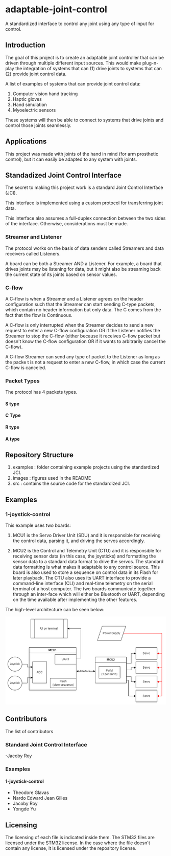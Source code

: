 # adaptable-joint-control
A standardized interface to control any joint using any type of input for control.

## Introduction

The goal of this project is to create an adaptable joint controller that can be driven through multiple different input sources. This would make plug-n-play the integration of systems that can (1) drive joints to systems that can (2) provide joint control data. 

A list of examples of systems that can provide joint control data:
1. Computer vision hand tracking
2. Haptic gloves
3. Hand simulation
4. Myoelectric sensors

These systems will then be able to connect to systems that drive joints and control those joints seamlessly.

## Applications

This project was made with joints of the hand in mind (for arm prosthetic control), but it can easily be adapted to any system with joints.


## Standadized Joint Control Interface

The secret to making this project work is a standard Joint Control Interface (JCI).

This interface is implemented using a custom protocol for transferring joint data.

This interface also assumes a full-duplex connection between the two sides of the interface. Otherwise, considerations must be made.


### Streamer and Listener

The protocol works on the basis of data senders called Streamers and data receivers called Listeners.

A board can be both a Streamer AND a Listener. For example, a board that drives joints may be listening for data, but it might also be streaming back the current state of its joints based on sensor values.

### C-flow

A C-flow is when a Streamer and a Listener agrees on the header configuration such that the Streamer can start sending C-type packets, which contain no header information but only data. The C comes from the fact that the flow is Continuous.

A C-flow is only interrupted when the Streamer decides to send a new request to enter a new C-flow configuration OR if the Listener notifies the Streamer to stop the C-flow (either because it receives C-flow packet but doesn't know the C-flow configuration OR if it wants to arbitrarily cancel the C-flow).

A C-flow Streamer can send any type of packet to the Listener as long as the packe t is not a request to enter a new C-flow, in which case the current C-flow is canceled.


### Packet Types

The protocol has 4 packets types.

#### S type

#### C Type

#### R type

#### A type




## Repository Structure

1. examples : folder containing example projects using the standardized JCI.
2. images : figures used in the README
3. src : contains the source code for the standardized JCI.


## Examples

### 1-joystick-control

This example uses two boards:

1. MCU1 is the Servo Driver Unit (SDU) and it is responsible for receiving the control data, parsing it, and driving the servos accordingly.

2. MCU2 is the Control and Telemetry Unit (CTU) and it is responsible for receiving sensor data (in this case, the joysticks) and formatting the sensor data to a standard data format to drive the servos. The standard data formatting is what makes it adaptable to any control source. This board is also used to store a sequence on control data in its Flash for later playback. The CTU also uses its UART interface to provide a command-line interface (CLI) and real-time telemetry on the serial terminal of a host computer.
The two boards communicate together through an inter-face which will either be Bluetooth or UART, depending on the time available after implementing the other features.

The high-level architecture can be seen below:

![joystick-control-arch](images/joystick-control.png)



## Contributors

The list of contributors
### Standard Joint Control Interface
-Jacoby Roy


### Examples

#### 1-joystick-control
* Theodore Glavas
* Nardo Edward Jean Gilles
* Jacoby Roy
* Yongde Yu


## Licensing

The licensing of each file is indicated inside them. The STM32 files are licensed under the STM32 license. In the case where the file doesn't contain any license, it is licensed under the repository license.


